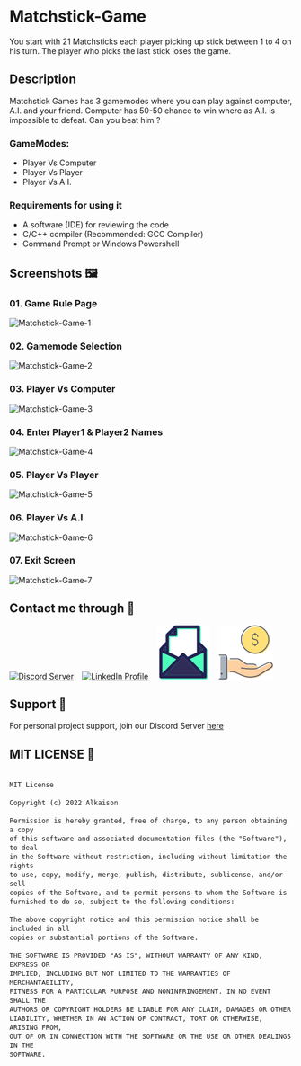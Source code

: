 # Matchstick-Game

You start with 21 Matchsticks each player picking up stick between 1 to 4 on his turn. The player who picks the last stick loses the game.

## Description

Matchstick Games has 3 gamemodes where you can play against computer, A.I. and your friend. Computer has 50-50 chance to win where as A.I. is impossible to defeat. Can you beat him ?

### GameModes:

- Player Vs Computer
- Player Vs Player
- Player Vs A.I.

### Requirements for using it

- A software (IDE) for reviewing the code
- C/C++ compiler (Recommended: GCC Compiler)
- Command Prompt or Windows Powershell

## Screenshots 🖼️

### 01. Game Rule Page

![Matchstick-Game-1](https://github.com/Alkaison/Matchstick-Game/blob/main/Images/Matchstick-Game-1.png)

### 02. Gamemode Selection

![Matchstick-Game-2](https://github.com/Alkaison/Matchstick-Game/blob/main/Images/Matchstick-Game-2.png)

### 03. Player Vs Computer

![Matchstick-Game-3](https://github.com/Alkaison/Matchstick-Game/blob/main/Images/Matchstick-Game-3.png)

### 04. Enter Player1 & Player2 Names

![Matchstick-Game-4](https://github.com/Alkaison/Matchstick-Game/blob/main/Images/Matchstick-Game-4.png)

### 05. Player Vs Player

![Matchstick-Game-5](https://github.com/Alkaison/Matchstick-Game/blob/main/Images/Matchstick-Game-5.png)

### 06. Player Vs A.I

![Matchstick-Game-6](https://github.com/Alkaison/Matchstick-Game/blob/main/Images/Matchstick-Game-6.png)

### 07. Exit Screen

![Matchstick-Game-7](https://github.com/Alkaison/Matchstick-Game/blob/main/Images/Matchstick-Game-7.png)

## Contact me through 📨

[![Discord Server](https://github.com/gauravghongde/social-icons/blob/master/SVG/Color/Discord.svg)](https://discord.gg/dF4PHxbHpA)
&ensp;
[![LinkedIn Profile](https://github.com/gauravghongde/social-icons/blob/master/SVG/Color/LinkedIN.svg)](https://www.linkedin.com/in/alkaison)
&ensp;
[![MailID](https://github.com/Alkaison/GitBashDemo/blob/main/mail.svg)](mailto:505ganeshmourya@gmail.com)
&ensp;
[![Ko-Fi Profile](https://github.com/Alkaison/GitBashDemo/blob/main/donate.svg)](https://ko-fi.com/alkaison)

## Support 🧩

For personal project support, join our Discord Server [here](https://discord.gg/dF4PHpA "Byte Hub Discord")

## MIT LICENSE 📔

```LICENSE

MIT License

Copyright (c) 2022 Alkaison

Permission is hereby granted, free of charge, to any person obtaining a copy
of this software and associated documentation files (the "Software"), to deal
in the Software without restriction, including without limitation the rights
to use, copy, modify, merge, publish, distribute, sublicense, and/or sell
copies of the Software, and to permit persons to whom the Software is
furnished to do so, subject to the following conditions:

The above copyright notice and this permission notice shall be included in all
copies or substantial portions of the Software.

THE SOFTWARE IS PROVIDED "AS IS", WITHOUT WARRANTY OF ANY KIND, EXPRESS OR
IMPLIED, INCLUDING BUT NOT LIMITED TO THE WARRANTIES OF MERCHANTABILITY,
FITNESS FOR A PARTICULAR PURPOSE AND NONINFRINGEMENT. IN NO EVENT SHALL THE
AUTHORS OR COPYRIGHT HOLDERS BE LIABLE FOR ANY CLAIM, DAMAGES OR OTHER
LIABILITY, WHETHER IN AN ACTION OF CONTRACT, TORT OR OTHERWISE, ARISING FROM,
OUT OF OR IN CONNECTION WITH THE SOFTWARE OR THE USE OR OTHER DEALINGS IN THE
SOFTWARE.
```
